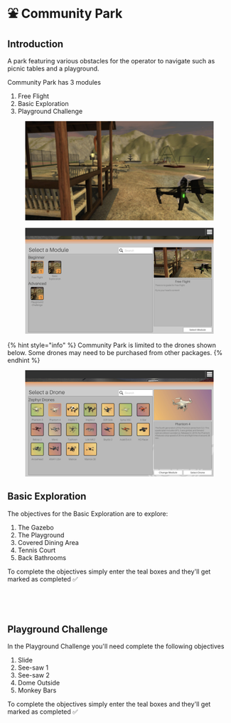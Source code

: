 # ⛲ Community Park

## Introduction

A park featuring various obstacles for the operator to navigate such as picnic tables and a playground.

Community Park has 3 modules

1. Free Flight
2. Basic Exploration
3. Playground Challenge

<figure><img src="../../.gitbook/assets/image (56).png" alt=""><figcaption></figcaption></figure>

<figure><img src="../../.gitbook/assets/image (85).png" alt=""><figcaption></figcaption></figure>

{% hint style="info" %}
Community Park is limited to the drones shown below. Some drones may need to be purchased from other packages.
{% endhint %}

<figure><img src="../../.gitbook/assets/image (11) (1).png" alt=""><figcaption></figcaption></figure>

## Basic Exploration

The objectives for the Basic Exploration are to explore:

1. The Gazebo
2. The Playground
3. Covered Dining Area
4. Tennis Court
5. Back Bathrooms

To complete the objectives simply enter the teal boxes and they'll get marked as completed ✅

<figure><img src="../../.gitbook/assets/image (79).png" alt=""><figcaption></figcaption></figure>

<figure><img src="../../.gitbook/assets/image (80).png" alt=""><figcaption></figcaption></figure>

## Playground Challenge

In the Playground Challenge you'll need complete the following objectives

1. Slide
2. See-saw 1
3. See-saw 2
4. Dome Outside
5. Monkey Bars

To complete the objectives simply enter the teal boxes and they'll get marked as completed ✅

<figure><img src="../../.gitbook/assets/image (82).png" alt=""><figcaption></figcaption></figure>
